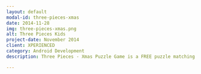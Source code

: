 ```yaml
---
layout: default
modal-id: three-pieces-xmas
date: 2014-11-28
img: three-pieces-xmas.png
alt: Three Pieces Kids
project-date: November 2014
client: XPERIENCED
category: Android Development
description: Three Pieces - Xmas Puzzle Game is a FREE puzzle matching game, designed for preschooler kids and lovely toddlers from 24 months to 5 years. Available for free download on <a href="https://play.google.com/store/apps/details?id=pl.com.xperienced.apps.xmaspuzzle" target="_blank">Google Play</a>.

---
```

